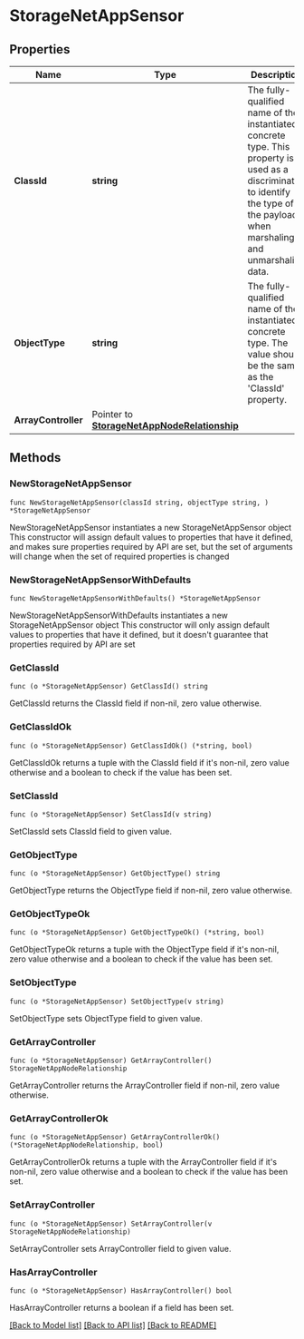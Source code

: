 # StorageNetAppSensor

## Properties

Name | Type | Description | Notes
------------ | ------------- | ------------- | -------------
**ClassId** | **string** | The fully-qualified name of the instantiated, concrete type. This property is used as a discriminator to identify the type of the payload when marshaling and unmarshaling data. | [default to "storage.NetAppSensor"]
**ObjectType** | **string** | The fully-qualified name of the instantiated, concrete type. The value should be the same as the &#39;ClassId&#39; property. | [default to "storage.NetAppSensor"]
**ArrayController** | Pointer to [**StorageNetAppNodeRelationship**](StorageNetAppNodeRelationship.md) |  | [optional] 

## Methods

### NewStorageNetAppSensor

`func NewStorageNetAppSensor(classId string, objectType string, ) *StorageNetAppSensor`

NewStorageNetAppSensor instantiates a new StorageNetAppSensor object
This constructor will assign default values to properties that have it defined,
and makes sure properties required by API are set, but the set of arguments
will change when the set of required properties is changed

### NewStorageNetAppSensorWithDefaults

`func NewStorageNetAppSensorWithDefaults() *StorageNetAppSensor`

NewStorageNetAppSensorWithDefaults instantiates a new StorageNetAppSensor object
This constructor will only assign default values to properties that have it defined,
but it doesn't guarantee that properties required by API are set

### GetClassId

`func (o *StorageNetAppSensor) GetClassId() string`

GetClassId returns the ClassId field if non-nil, zero value otherwise.

### GetClassIdOk

`func (o *StorageNetAppSensor) GetClassIdOk() (*string, bool)`

GetClassIdOk returns a tuple with the ClassId field if it's non-nil, zero value otherwise
and a boolean to check if the value has been set.

### SetClassId

`func (o *StorageNetAppSensor) SetClassId(v string)`

SetClassId sets ClassId field to given value.


### GetObjectType

`func (o *StorageNetAppSensor) GetObjectType() string`

GetObjectType returns the ObjectType field if non-nil, zero value otherwise.

### GetObjectTypeOk

`func (o *StorageNetAppSensor) GetObjectTypeOk() (*string, bool)`

GetObjectTypeOk returns a tuple with the ObjectType field if it's non-nil, zero value otherwise
and a boolean to check if the value has been set.

### SetObjectType

`func (o *StorageNetAppSensor) SetObjectType(v string)`

SetObjectType sets ObjectType field to given value.


### GetArrayController

`func (o *StorageNetAppSensor) GetArrayController() StorageNetAppNodeRelationship`

GetArrayController returns the ArrayController field if non-nil, zero value otherwise.

### GetArrayControllerOk

`func (o *StorageNetAppSensor) GetArrayControllerOk() (*StorageNetAppNodeRelationship, bool)`

GetArrayControllerOk returns a tuple with the ArrayController field if it's non-nil, zero value otherwise
and a boolean to check if the value has been set.

### SetArrayController

`func (o *StorageNetAppSensor) SetArrayController(v StorageNetAppNodeRelationship)`

SetArrayController sets ArrayController field to given value.

### HasArrayController

`func (o *StorageNetAppSensor) HasArrayController() bool`

HasArrayController returns a boolean if a field has been set.


[[Back to Model list]](../README.md#documentation-for-models) [[Back to API list]](../README.md#documentation-for-api-endpoints) [[Back to README]](../README.md)


